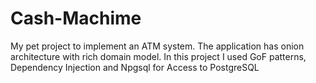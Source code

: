 # Cash-Machime
My pet project to implement an ATM system. The application has onion architecture with rich domain model. In this project I used GoF patterns, Dependency Injection and Npgsql for Access to PostgreSQL
